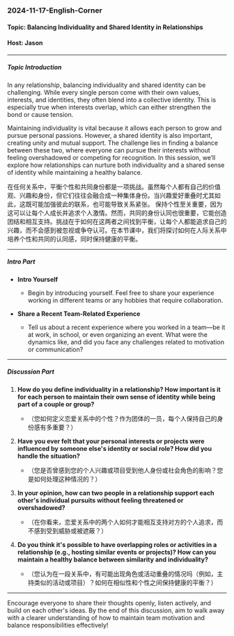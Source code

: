 ### 2024-11-17-English-Corner

#### Topic: Balancing Individuality and Shared Identity in Relationships
#### Host: Jason

---

##### Topic Introduction
In any relationship, balancing individuality and shared identity can be challenging. While every single person come with their own values, interests, and identities, they often blend into a collective identity. This is especially true when interests overlap, which can either strengthen the bond or cause tension.

Maintaining individuality is vital because it allows each person to grow and pursue personal passions. However, a shared identity is also important, creating unity and mutual support. The challenge lies in finding a balance between these two, where everyone can pursue their interests without feeling overshadowed or competing for recognition. In this session, we’ll explore how relationships can nurture both individuality and a shared sense of identity while maintaining a healthy balance.

在任何关系中，平衡个性和共同身份都是一项挑战。虽然每个人都有自己的价值观、兴趣和身份，但它们往往会融合成一种集体身份。当兴趣爱好重叠时尤其如此，这既可能加强彼此的联系，也可能导致关系紧张。
保持个性至关重要，因为这可以让每个人成长并追求个人激情。然而，共同的身份认同也很重要，它能创造团结和相互支持。挑战在于如何在这两者之间找到平衡，让每个人都能追求自己的兴趣，而不会感到被忽视或争夺认可。在本节课中，我们将探讨如何在人际关系中培养个性和共同的认同感，同时保持健康的平衡。

---

##### Intro Part

- **Intro Yourself**
  - Begin by introducing yourself. Feel free to share your experience working in different teams or any hobbies that require collaboration.

- **Share a Recent Team-Related Experience**
  - Tell us about a recent experience where you worked in a team—be it at work, in school, or even organizing an event. What were the dynamics like, and did you face any challenges related to motivation or communication?

---

##### Discussion Part

1. **How do you define individuality in a relationship? How important is it for each person to maintain their own sense of identity while being part of a couple or group?**
   - （您如何定义恋爱关系中的个性？作为团体的一员，每个人保持自己的身份感有多重要？）
2. **Have you ever felt that your personal interests or projects were influenced by someone else's identity or social role? How did you handle the situation?**
   - （您是否曾感到您的个人兴趣或项目受到他人身份或社会角色的影响？您是如何处理这种情况的？）
3. **In your opinion, how can two people in a relationship support each other's individual pursuits without feeling threatened or overshadowed?**
   - （在你看来，恋爱关系中的两个人如何才能相互支持对方的个人追求，而不感到受到威胁或被遮蔽？）

4. **Do you think it's possible to have overlapping roles or activities in a relationship (e.g., hosting similar events or projects)? How can you maintain a healthy balance between similarity and individuality?**
   - （您认为在一段关系中，有可能出现角色或活动重叠的情况吗（例如，主持类似的活动或项目）？如何在相似性和个性之间保持健康的平衡？）



---

Encourage everyone to share their thoughts openly, listen actively, and build on each other's ideas. By the end of this discussion, aim to walk away with a clearer understanding of how to maintain team motivation and balance responsibilities effectively!
